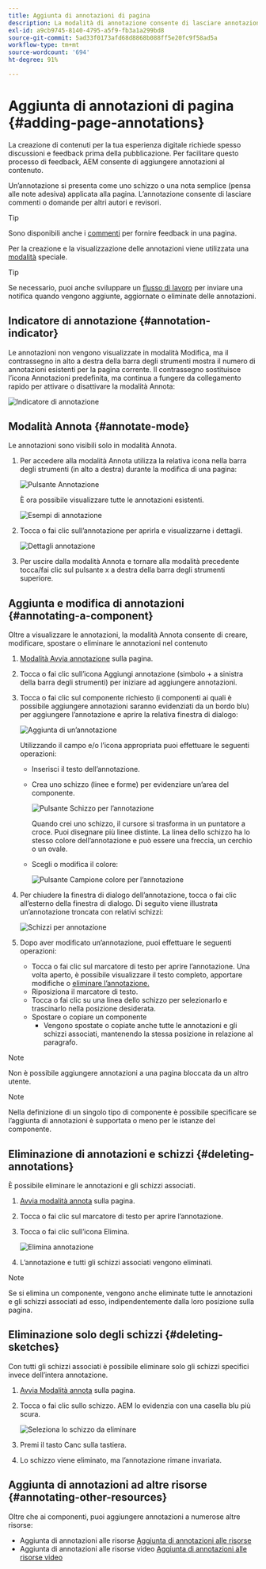 ```yaml
---
title: Aggiunta di annotazioni di pagina
description: La modalità di annotazione consente di lasciare annotazioni e schizzi sulle pagine, in modo da facilitare il processo di revisione dei contenuti
exl-id: a9cb9745-8140-4795-a5f9-fb3a1a299bd8
source-git-commit: 5ad33f0173afd68d8868b088ff5e20fc9f58ad5a
workflow-type: tm+mt
source-wordcount: '694'
ht-degree: 91%

---
```


# Aggiunta di annotazioni di pagina {#adding-page-annotations}

La creazione di contenuti per la tua esperienza digitale richiede spesso discussioni e feedback prima della pubblicazione. Per facilitare questo processo di feedback, AEM consente di aggiungere annotazioni al contenuto.

Un’annotazione si presenta come uno schizzo o una nota semplice (pensa alle note adesiva) applicata alla pagina. L’annotazione consente di lasciare commenti o domande per altri autori e revisori.

>[!TIP]
>
>Sono disponibili anche i [commenti](/help/sites-cloud/authoring/getting-started/basic-handling.md#timeline) per fornire feedback in una pagina.

Per la creazione e la visualizzazione delle annotazioni viene utilizzata una [modalità](/help/sites-cloud/authoring/fundamentals/environment-tools.md#page-modes) speciale.

>[!TIP]
>
>Se necessario, puoi anche sviluppare un [flusso di lavoro](/help/sites-cloud/authoring/workflows/overview.md) per inviare una notifica quando vengono aggiunte, aggiornate o eliminate delle annotazioni.

## Indicatore di annotazione {#annotation-indicator}

Le annotazioni non vengono visualizzate in modalità Modifica, ma il contrassegno in alto a destra della barra degli strumenti mostra il numero di annotazioni esistenti per la pagina corrente. Il contrassegno sostituisce l’icona Annotazioni predefinita, ma continua a fungere da collegamento rapido per attivare o disattivare la modalità Annota:

![Indicatore di annotazione](/help/sites-cloud/authoring/assets/annotation-indicator.png)

## Modalità Annota {#annotate-mode}

Le annotazioni sono visibili solo in modalità Annota.

1. Per accedere alla modalità Annota utilizza la relativa icona nella barra degli strumenti (in alto a destra) durante la modifica di una pagina:

   ![Pulsante Annotazione](/help/sites-cloud/authoring/assets/annotations.png)

   È ora possibile visualizzare tutte le annotazioni esistenti.

   ![Esempi di annotazione](/help/sites-cloud/authoring/assets/annotation-sketches.png)

1. Tocca o fai clic sull’annotazione per aprirla e visualizzarne i dettagli.

   ![Dettagli annotazione](/help/sites-cloud/authoring/assets/annotation-adding.png)

1. Per uscire dalla modalità Annota e tornare alla modalità precedente tocca/fai clic sul pulsante x a destra della barra degli strumenti superiore.

## Aggiunta e modifica di annotazioni {#annotating-a-component}

Oltre a visualizzare le annotazioni, la modalità Annota consente di creare, modificare, spostare o eliminare le annotazioni nel contenuto

1. [Modalità Avvia annotazione](#annotate-mode) sulla pagina.

1. Tocca o fai clic sull’icona Aggiungi annotazione (simbolo + a sinistra della barra degli strumenti) per iniziare ad aggiungere annotazioni.

1. Tocca o fai clic sul componente richiesto (i componenti ai quali è possibile aggiungere annotazioni saranno evidenziati da un bordo blu) per aggiungere l’annotazione e aprire la relativa finestra di dialogo:

   ![Aggiunta di un’annotazione](/help/sites-cloud/authoring/assets/annotation-adding.png)

   Utilizzando il campo e/o l’icona appropriata puoi effettuare le seguenti operazioni:

   * Inserisci il testo dell’annotazione.
   * Crea uno schizzo (linee e forme) per evidenziare un’area del componente.

     ![Pulsante Schizzo per l’annotazione](/help/sites-cloud/authoring/assets/annotation-sketch.png)

     Quando crei uno schizzo, il cursore si trasforma in un puntatore a croce. Puoi disegnare più linee distinte. La linea dello schizzo ha lo stesso colore dell’annotazione e può essere una freccia, un cerchio o un ovale.

   * Scegli o modifica il colore:

     ![Pulsante Campione colore per l’annotazione](/help/sites-cloud/authoring/assets/annotation-color-swatch.png)

1. Per chiudere la finestra di dialogo dell’annotazione, tocca o fai clic all’esterno della finestra di dialogo. Di seguito viene illustrata un’annotazione troncata con relativi schizzi:

   ![Schizzi per annotazione](/help/sites-cloud/authoring/assets/annotation-sketches.png)

1. Dopo aver modificato un’annotazione, puoi effettuare le seguenti operazioni:

   * Tocca o fai clic sul marcatore di testo per aprire l’annotazione. Una volta aperto, è possibile visualizzare il testo completo, apportare modifiche o [eliminare l’annotazione.](#deleting-annotations)
   * Riposiziona il marcatore di testo.
   * Tocca o fai clic su una linea dello schizzo per selezionarlo e trascinarlo nella posizione desiderata.
   * Spostare o copiare un componente
      * Vengono spostate o copiate anche tutte le annotazioni e gli schizzi associati, mantenendo la stessa posizione in relazione al paragrafo.


>[!NOTE]
>
>Non è possibile aggiungere annotazioni a una pagina bloccata da un altro utente.

>[!NOTE]
>
>Nella definizione di un singolo tipo di componente è possibile specificare se l’aggiunta di annotazioni è supportata o meno per le istanze del componente.

## Eliminazione di annotazioni e schizzi {#deleting-annotations}

È possibile eliminare le annotazioni e gli schizzi associati.

1. [Avvia modalità annota](#annotate-mode) sulla pagina.

1. Tocca o fai clic sul marcatore di testo per aprire l’annotazione.

1. Tocca o fai clic sull’icona Elimina.

   ![Elimina annotazione](/help/sites-cloud/authoring/assets/annotation-delete.png)

1. L’annotazione e tutti gli schizzi associati vengono eliminati.

>[!NOTE]
>
>Se si elimina un componente, vengono anche eliminate tutte le annotazioni e gli schizzi associati ad esso, indipendentemente dalla loro posizione sulla pagina.

## Eliminazione solo degli schizzi {#deleting-sketches}

Con tutti gli schizzi associati è possibile eliminare solo gli schizzi specifici invece dell’intera annotazione.

1. [Avvia Modalità annota](#annotate-mode) sulla pagina.

1. Tocca o fai clic sullo schizzo. AEM lo evidenzia con una casella blu più scura.

   ![Seleziona lo schizzo da eliminare](/help/sites-cloud/authoring/assets/annotation-sketch-delete.png)

1. Premi il tasto Canc sulla tastiera.

1. Lo schizzo viene eliminato, ma l’annotazione rimane invariata.

## Aggiunta di annotazioni ad altre risorse {#annotating-other-resources}

Oltre che ai componenti, puoi aggiungere annotazioni a numerose altre risorse:

* Aggiunta di annotazioni alle risorse [Aggiunta di annotazioni alle risorse](/help/assets/manage-digital-assets.md#annotating)
* Aggiunta di annotazioni alle risorse video [Aggiunta di annotazioni alle risorse video](/help/assets/manage-video-assets.md#annotate-video-assets)
